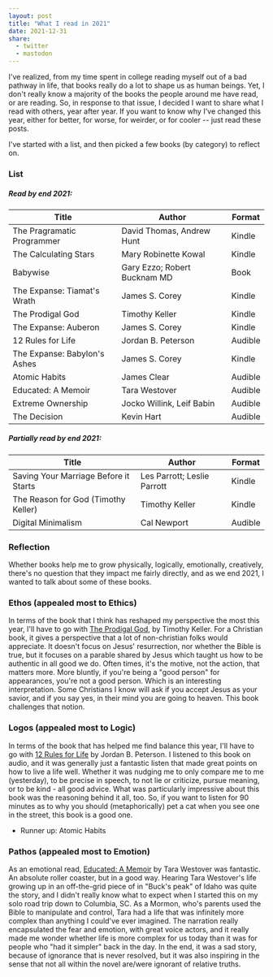 ```yaml
---
layout: post
title: "What I read in 2021"
date: 2021-12-31
share:
  - twitter
  - mastodon
---
```


I've realized, from my time spent in college reading myself out of a bad pathway in life, that books really do a lot to shape us as human beings. Yet, I don't really know a majority of the books the people around me have read, or are reading. So, in response to that issue, I decided I want to share what I read with others, year after year. If you want to know why I've changed this year, either for better, for worse, for weirder, or for cooler -- just read these posts. 

I've started with a list, and then picked a few books (by category) to reflect on.

### List

##### Read by end 2021:

| Title                        | Author                       | Format  |
| ---------------------------- | ---------------------------- | ------- |
| The Pragramatic Programmer   | David Thomas, Andrew Hunt    | Kindle  |
| The Calculating Stars        | Mary Robinette Kowal         | Kindle  |
| Babywise                     | Gary Ezzo; Robert Bucknam MD | Book    |
| The Expanse: Tiamat's Wrath  | James S. Corey               | Kindle  |
| The Prodigal God             | Timothy Keller               | Kindle  |
| The Expanse: Auberon         | James S. Corey               | Kindle  |
| 12 Rules for Life            | Jordan B. Peterson           | Audible |
| The Expanse: Babylon's Ashes | James S. Corey               | Kindle  |
| Atomic Habits                | James Clear                  | Audible |
| Educated: A Memoir           | Tara Westover                | Audible |
| Extreme Ownership            | Jocko Willink, Leif Babin    | Audible |
| The Decision                 | Kevin Hart                   | Audible |

##### Partially read by end 2021:

| Title                                 | Author                      | Format  |
| ------------------------------------- | --------------------------- | ------- |
| Saving Your Marriage Before it Starts | Les Parrott; Leslie Parrott | Kindle  |
| The Reason for God (Timothy Keller)   | Timothy Keller              | Kindle  |
| Digital Minimalism                    | Cal Newport                 | Audible |

### Reflection 

Whether books help me to grow physically, logically, emotionally, creatively, there's no question that they impact me fairly directly, and as we end 2021, I wanted to talk about some of these books.

### Ethos (appealed most to Ethics)

In terms of the book that I think has reshaped my perspective the most this year, I'll have to go with [The Prodigal God](https://www.goodreads.com/work/quotes/3147524-the-prodigal-god-christianity-redefined-through-the-parable-of-the-prod), by Timothy Keller. For a Christian book, it gives a perspective that a lot of non-christian folks would appreciate. It doesn't focus on Jesus' resurrection, nor whether the Bible is true, but it focuses on a parable shared by Jesus which taught us how to be authentic in all good we do. Often times, it's the motive, not the action, that matters more. More bluntly, if you're being a "good person" for appearances, you're not a good person. Which is an interesting interpretation. Some Christians I know will ask if you accept Jesus as your savior, and if you say yes, in their mind you are going to heaven. This book challenges that notion.


### Logos (appealed most to Logic)

In terms of the book that has helped me find balance this year, I'll have to go with [12 Rules for Life](https://www.goodreads.com/book/show/30257963-12-rules-for-life) by Jordan B. Peterson. I listened to this book on audio, and it was generally just a fantastic listen that made great points on how to live a life well. Whether it was nudging me to only compare me to me (yesterday), to be precise in speech, to not lie or criticize, pursue meaning, or to be kind - all good advice. What was particularly impressive about this book was the reasoning behind it all, too. So, if you want to listen for 90 minutes as to why you should (metaphorically) pet a cat when you see one in the street, this book is a good one. 

- Runner up: Atomic Habits


### Pathos (appealed most to Emotion)

As an emotional read, [Educated: A Memoir](https://www.goodreads.com/book/show/35133922-educated) by Tara Westover was fantastic. An absolute roller coaster, but in a good way. Hearing Tara Westover's life growing up in an off-the-grid piece of in "Buck's peak" of Idaho was quite the story, and I didn't really know what to expect when I started this on my solo road trip down to Columbia, SC. As a Mormon, who's parents used the Bible to manipulate and control, Tara had a life that was infinitely more complex than anything I could've ever imagined. The narration really encapsulated the fear and emotion, with great voice actors, and it really made me wonder whether life is more complex for us today than it was for people who "had it simpler" back in the day. In the end, it was a sad story, because of ignorance that is never resolved, but it was also inspiring in the sense that not all within the novel are/were ignorant of relative truths.